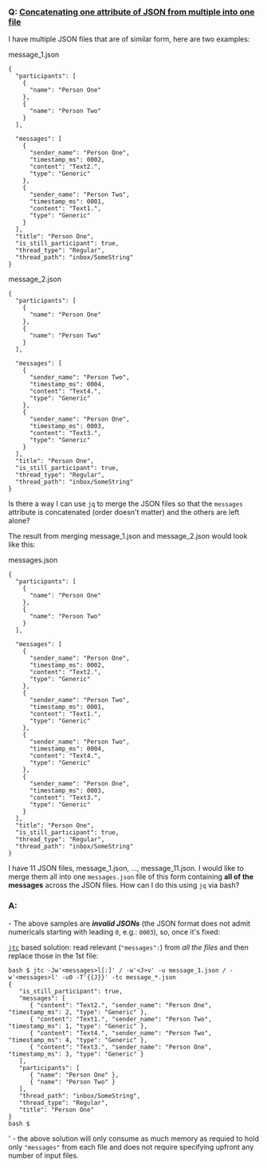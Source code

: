 ### Q: [Concatenating one attribute of JSON from multiple into one file](https://stackoverflow.com/questions/59975714/concatenating-one-attribute-of-json-from-multiple-into-one-file-using-jq)

I have multiple JSON files that are of similar form, here are two examples:

message_1.json
```
{
  "participants": [
    {
      "name": "Person One"
    },
    {
      "name": "Person Two"
    }
  ],

  "messages": [
    {
      "sender_name": "Person One",
      "timestamp_ms": 0002,
      "content": "Text2.",
      "type": "Generic"
    },
    {
      "sender_name": "Person Two",
      "timestamp_ms": 0001,
      "content": "Text1.",
      "type": "Generic"
    }
  ],
  "title": "Person One",
  "is_still_participant": true,
  "thread_type": "Regular",
  "thread_path": "inbox/SomeString"
}
```
message_2.json
```
{
  "participants": [
    {
      "name": "Person One"
    },
    {
      "name": "Person Two"
    }
  ],

  "messages": [
    {
      "sender_name": "Person Two",
      "timestamp_ms": 0004,
      "content": "Text4.",
      "type": "Generic"
    },
    {
      "sender_name": "Person One",
      "timestamp_ms": 0003,
      "content": "Text3.",
      "type": "Generic"
    }
  ],
  "title": "Person One",
  "is_still_participant": true,
  "thread_type": "Regular",
  "thread_path": "inbox/SomeString"
}
```


Is there a way I can use ```jq``` to merge the JSON files so that the ```messages``` attribute is concatenated (order doesn't matter) and the others are left alone?

The result from merging message_1.json and message_2.json would look like this:

messages.json
```
{
  "participants": [
    {
      "name": "Person One"
    },
    {
      "name": "Person Two"
    }
  ],

  "messages": [
    {
      "sender_name": "Person One",
      "timestamp_ms": 0002,
      "content": "Text2.",
      "type": "Generic"
    },
    {
      "sender_name": "Person Two",
      "timestamp_ms": 0001,
      "content": "Text1.",
      "type": "Generic"
    },
    {
      "sender_name": "Person Two",
      "timestamp_ms": 0004,
      "content": "Text4.",
      "type": "Generic"
    },
    {
      "sender_name": "Person One",
      "timestamp_ms": 0003,
      "content": "Text3.",
      "type": "Generic"
    }
  ],
  "title": "Person One",
  "is_still_participant": true,
  "thread_type": "Regular",
  "thread_path": "inbox/SomeString"
}
```

I have 11 JSON files, message_1.json, ..., message_11.json. I would like to merge them all into one ```messages.json``` file of this form containing **all of the messages** across the JSON files. How can I do this using ```jq``` via bash?


### A:
\- The above samples are _**invalid JSONs**_ (the JSON format does not admit numericals starting with leading `0`, e.g.: `0003`),
so, once it's fixed:

[`jtc`](https://github.com/ldn-softdev/jtc) 
based solution: read relevant (`"messages":`) from _all the files_ and then replace those in the 1st file:
```
bash $ jtc -Jw'<messages>l[:]' / -w'<J>v' -u message_1.json / -w'<messages>l' -u0 -T'{{J}}' -tc message_*.json
{
   "is_still_participant": true,
   "messages": [
      { "content": "Text2.", "sender_name": "Person One", "timestamp_ms": 2, "type": "Generic" },
      { "content": "Text1.", "sender_name": "Person Two", "timestamp_ms": 1, "type": "Generic" },
      { "content": "Text4.", "sender_name": "Person Two", "timestamp_ms": 4, "type": "Generic" },
      { "content": "Text3.", "sender_name": "Person One", "timestamp_ms": 3, "type": "Generic" }
   ],
   "participants": [
      { "name": "Person One" },
      { "name": "Person Two" }
   ],
   "thread_path": "inbox/SomeString",
   "thread_type": "Regular",
   "title": "Person One"
}
bash $ 
```
' - the above solution will only consume as much memory as requied to hold only `"messages"` from each file and does not require 
specifying upfront any number of input files. 







